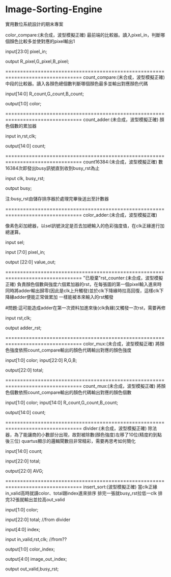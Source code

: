 # Image-Sorting-Engine
實用數位系統設計的期末專案

color_compare:(未合成，波型模擬正確)
最前端的比較器。讀入pixel_in，判斷哪個顏色比較多並使對應的pixel輸出1

input[23:0] pixel_in;

output R_pixel,G_pixel,B_pixel;

================================================================================
count_compare:(未合成，波型模擬正確)
中段的比較器。讀入各顏色總個數判斷哪個顏色最多並輸出對應顏色代碼

input[14:0] R_count,G_count,B_count;

output[1:0] color;

================================================================================
count_adder:(未合成，波型模擬正確)
顏色個數的累加器

input in,rst,clk;

output[14:0] count;

================================================================================
count16384:(未合成，波型模擬正確)
數16384次即發出busy訊號直到收到busy_rst為止

input clk, busy_rst;

output busy;

注:busy_rst由儲存排序器於處理完畢後送出至計數器

================================================================================
color_adder:(未合成，波型模擬正確)

像素色彩加總器，以sel訊號決定是否去加總輸入的色彩強度值，在clk正緣進行加總運算。

input sel;

input [7:0] pixel_in;

output [22:0] value_out;

================================================================================
"已廢棄"rst_counter:(未合成，波型模擬正確)
負責顏色個數與強度六個累加器的rst，在每張圖的第一個pixel輸入進來時同時將adder輸出歸零(因此是clk上升觸發)並於clk下降緣時拉高回復，這樣clk下降緣adder便能正常做累加
一樣能被本來輸入的rst觸發

#問題:這可能造成adder在第一次資料加進來後(clk負緣)又觸發一次rst，需要再修

input rst,clk;

output adder_rst;

================================================================================
color_mux:(未合成，波型模擬正確)
將顏色強度依照count_compare輸出的顏色代碼輸出對應的顏色強度

input[1:0] color;
input[22:0] R,G,B;

output[22:0] total;

================================================================================
count_mux:(未合成，波型模擬正確)
將顏色個數依照count_compare輸出的顏色代碼輸出對應的顏色個數

input[1:0] color;
input[14:0] R_count,G_count,B_count;

output[14:0] count;

================================================================================
divider:(未合成，波型模擬正確)
除法器，為了能讓商的小數部分出現，故對被除數(顏色強度)左移了10位(精度約到點後三位)
quartus顯示的邏輯閘數目非常精彩，需要再思考如何簡化

input[14:0] count;

input[22:0] total;

output[22:0] AVG;

================================================================================
insert_sort:(波型模擬正確)
當clk正緣in_valid高時就讀color、total跟index進來排序
排完一張就busy_rst拉低一clk
排完32張就輸出並拉高out_valid

input[1:0] color;

input[22:0] total;  //from divider

input[4:0] index;

input in_valid,rst,clk;  //from??

output[1:0] color_index;

output[4:0] image_out_index;

output out_valid,busy_rst;

